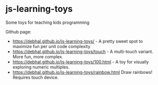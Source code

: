 # js-learning-toys
Some toys for teaching kids programming

Github page:

- https://debhal.github.io/js-learning-toys/ - A pretty sweet spot to maximize fun per unit code complexity
- https://debhal.github.io/js-learning-toys/touch - A multi-touch variant. More fun, more complex.
- https://debhal.github.io/js-learning-toys/100.html - A toy for visually exploring numeric multiples.
- https://debhal.github.io/js-learning-toys/rainbow.html Draw rainbows! Requires touch device.
